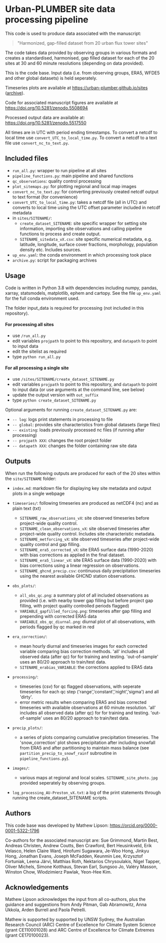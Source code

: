 # Urban-PLUMBER site data processing pipeline

This code is used to produce data associated with the manuscript:

>  "Harmonized, gap-filled dataset from 20 urban flux tower sites"

The code takes data provided by observing groups in various formats and creates a standardised, harmonised, 
gap filled dataset for each of the 20 sites at 30 and 60 minute resolutions (depending on data provided).

This is the code base. Input data (i.e. from observing groups, ERA5, WFDE5 and other global datasets) is held seperately.

Timeseries plots are available at https://urban-plumber.github.io/sites ([archive](https://doi.org/10.5281/zenodo.5516693)).

Code for associated manuscript figures are available at https://doi.org/10.5281/zenodo.5508694

Processed output data are available at: https://doi.org/10.5281/zenodo.5517550

All times are in UTC with period ending timestamps. To convert a netcdf to local time use `convert_UTC_to_local_time.py`. To convert a netcdf to a text file use `convert_nc_to_text.py`.

## Included files

 - `run_all.py`: wrapper to run pipeline at all sites
 - `pipeline_functions.py`: main pipeline and shared functions
 - `qc_observations`: quality control processing
 - `plot_sitemaps.py`: for plotting regional and local map images
 - `convert_nc_to_text.py`: for converting previously created netcdf output to text format (for convenience)
 - `convert_UTC_to_local_time.py`: takes a netcdf file (all in UTC) and converts to local time using the UTC offset parameter included in netcdf metadata
 - in `sites/SITENAME/`:
    - `create_dataset_SITENAME`: site specific wrapper for setting site information, importing site observations and calling pipeline functions to process and create output.
    - `SITENAME_sitedata_vX.csv`: site specific numerical metadata, e.g. latitude, longitude, surface cover fractions, morphology, population density etc. Includes sources.
 - `up_env.yaml`: the conda environment in which processing took place
 - `archive.py`: script for packaging archives

## Usage

Code is written in Python 3.8 with dependencies including numpy, pandas, xarray, statsmodels, matplotlib, ephem and cartopy. See the file `up_env.yaml` for the full conda environment used.

The folder input_data is required for processing (not included in this repository).

#### For processing all sites

 - use `/run_all.py`
 - edit variables `projpath` to point to this repository, and `datapath` to point to input data
 - edit the sitelist as required
 - type `python run_all.py`

#### For all processing a single site

 - use `/sites/SITENAME/create_dataset_SITENAME.py`
 - edit variables `projpath` to point to this repository, and `datapath` to point to input data (or use arguments at the command line, see below)
 - update the output version with `out_suffix`
 - type `python create_dataset_SITENAME.py`

Optional arguments for running `create_dataset_SITENAME.py` are:

 - `-- log`:          logs print statements in processing to file
 - `-- global`:       provides site characteristics from global datasets (large files)
 - `-- existing`:     loads previously processed nc files (if running after processing)
 - `-- projpath XXX`: changes the root project folder
 - `-- datapath XXX`: changes the folder containing raw site data

## Outputs

When run the following outputs are produced for each of the 20 sites within the `site/SITENAME` folder:

- `index.md`: markdown file for displaying key site metadata and output plots in a single webpage

 - `timeseries/`: following timeseries are produced as netCDF4 (nc) and as plain text (txt)
    - `SITENAME_raw_observations_vX`: site observed timeseries before project-wide quality control.
    - `SITENAME_clean_observations_vX`: site observed timeseries after project-wide quality control. Includes site characteristic metadata.
    - `SITENAME_metforcing_vX`: site observed timeseries after project-wide quality control and gap filling.
    - `SITENAME_era5_corrected_vX`: site ERA5 surface data (1990-2020) with bias corrections as applied in the final dataset.
    - `SITENAME_era5_linear_vX`: site ERA5 surface data (1990-2020) with bias corrections using a linear regression on observations.
    - `SITENAME_ghcnd_precip.csv`: continuous daily precipitation timeseries using the nearest available GHCND station observations.

 - `obs_plots/`:
    - `all_obs_qc.png`: a summary plot of all included observations as provided (i.e. with nearby tower gap filling but before project gap filling, with project quality controlled periods flagged)
    - `VARIABLE_gapfilled_forcing.png`: timeseries after gap filling and prepending with corrected ERA5 data
    - `VARIABLE_obs_qc_diurnal.png`: diurnal plot of all observations, with periods flagged by qc marked in red

 - `era_correction/`:
    - mean hourly diurnal and timeseries images for each corrected variable comparing bias correction methods. 'all' includes all observed data (after qc) for for training and testing. 'out-of-sample' uses an 80/20 approach to train/test data.
    - `SITENAME_erabias_VARIABLE`: the corrections applied to ERA5 data
 - `processing/`:
    - timeseries (csv) for qc flagged observations, with seperate timeseries for each qc step ('range','constant','night','sigma') and all 'dirty'.
    - error metric results when comparing ERA5 and bias corrected timeseries with available observations at 60 minute resolution. 'all' includes all observed data (after qc) for for training and testing. 'out-of-sample' uses an 80/20 approach to train/test data.
 - `precip_plots/`:
    - a series of plots comparing cumulative precipitation timeseries. The 'snow_correction' plot shows precipitation after including snowfall from ERA5 and after partitioning to maintain mass balance (see `partition_precip_to_snowf_rainf` subroutine in `pipeline_functions.py`).
 - `images/`:
    - various maps at regional and local scales. `SITENAME_site_photo.jpg` provided seperately by observing groups.
 - `log_processing_AU-Preston_vX.txt`: a log of the print statements through running the create_dataset_SITENAME scripts.

## Authors

This code base was developed by Mathew Lipson: https://orcid.org/0000-0001-5322-1796

Co-authors for the associated manuscript are: Sue Grimmond, Martin Best, Andreas Christen, Andrew Coutts, Ben Crawford, 
Bert Heusinkveld, Erik Velasco, Helen Claire Ward, Hirofumi Sugawara, Je-Woo Hong, Jinkyu Hong, Jonathan Evans, 
Joseph McFadden, Keunmin Lee, Krzysztof Fortuniak, Leena Järvi, Matthias Roth, Nektarios Chrysoulakis, Nigel Tapper, 
Oliver Michels, Simone Kotthaus, Stevan Earl, Sungsoo Jo, Valéry Masson, Winston Chow, Wlodzimierz Pawlak, Yeon-Hee Kim.

## Acknowledgements

Mathew Lipson acknowledges the input from all co-authors, plus the guidance and suggestions from Andy Pitman, Gab Abramowitz, Anna Ukkola, Arden Burrell and Paola Petrelli.

Mathew is supported by supported by UNSW Sydney, the Australian Research Council (ARC) Centre of Excellence for Climate System Science (grant CE110001028) and ARC Centre of Excellence for Climate Extremes (grant CE170100023).

